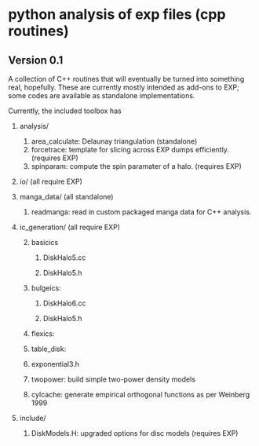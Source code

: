 # python analysis of exp files (cpp routines)


## Version 0.1
A collection of C++ routines that will eventually be turned into something real, hopefully. These are currently mostly intended as add-ons to EXP; some codes are available as standalone implementations.

Currently, the included toolbox has
1. analysis/
   1. area_calculate: Delaunay triangulation (standalone)
   2. forcetrace: template for slicing across EXP dumps efficiently. (requires EXP)
   3. spinparam: compute the spin paramater of a halo. (requires EXP)
2. io/ (all require EXP)
3. manga_data/ (all standalone)
   1. readmanga: read in custom packaged manga data for C++ analysis.
4. ic_generation/ (all require EXP)

   2. basicics
   
	   1. DiskHalo5.cc

	   2. DiskHalo5.h
	   
   3. bulgeics:
	   
	   1. DiskHalo6.cc

	   2. DiskHalo5.h
	   
   4. flexics:
	   
   5. table_disk:
	   
   6. exponential3.h

   7. twopower: build simple two-power density models

   8. cylcache: generate empirical orthogonal functions as per Weinberg 1999

5. include/
   1. DiskModels.H: upgraded options for disc models (requires EXP)
